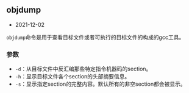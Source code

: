 ## objdump

- 2021-12-02

`objdump`命令是用于查看目标文件或者可执行的目标文件的构成的gcc工具。

### 参数

- `-d`：从目标文件中反汇编那些特定指令机器码的section。
- `-h`：显示目标文件各个section的头部摘要信息。
- `-s`：显示指定section的完整内容。默认所有的非空section都会被显示。
